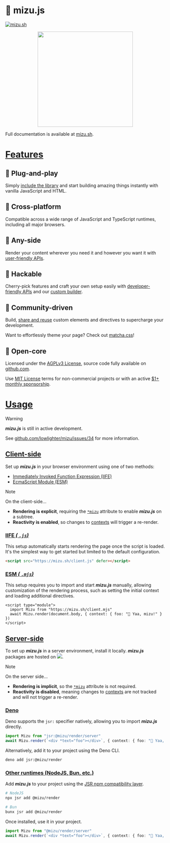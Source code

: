 # 🌊 mizu.js

[![mizu.sh](https://img.shields.io/badge/%F0%9F%8C%8A-mizu.sh-black?labelColor=black)](https://mizu.sh)

<p align="center"><a href="https://mizu.sh"><img src="https://mizu.sh/logo.png" width="300"></a></p>

Full documentation is available at [mizu.sh](https://mizu.sh).

<!-- @mizu/www/html/mizu/features.html -->

# [Features](#features)

## 🍜 Plug-and-play

Simply [include the library](#usage) and start building amazing things instantly with vanilla JavaScript and HTML.

## 🍤 Cross-platform

Compatible across a wide range of JavaScript and TypeScript runtimes, including all major browsers.

## 🍣 Any-side

Render your content wherever you need it and however you want it with [user-friendly APIs](#api-user).

## 🍱 Hackable

Cherry-pick features and craft your own setup easily with [developer-friendly APIs](#api-dev) and our [custom builder](/build).

## 🥡 Community-driven

Build, [share and reuse](/community) custom elements and directives to supercharge your development.

Want to effortlessly theme your page? Check out [matcha.css](https://matcha.mizu.sh)!

## 🍙 Open-core

Licensed under the [AGPLv3 License](https://github.com/lowlighter/mizu/blob/main/LICENSE#L13-L658), source code fully available on [github.com](https://github.com/lowlighter/mizu).

Use [MIT License](https://github.com/lowlighter/mizu/blob/main/LICENSE#L662-L685) terms for non-commercial projects or with an active [$1+ monthly sponsorship](https://github.com/sponsors/lowlighter).

<!-- @mizu/www/html/mizu/features.html -->

<!-- @mizu/www/html/mizu/usage.html -->

# [Usage](#usage)

> [!WARNING]
>
> _**mizu.js**_ is still in active development.
>
> See [github.com/lowlighter/mizu/issues/34](https://github.com/lowlighter/mizu/issues/34) for more information.

## [Client-side](#usage-client)

Set up _**mizu.js**_ in your browser environment using one of two methods:

- [Immediately Invoked Function Expression (IIFE)](https://developer.mozilla.org/docs/Glossary/IIFE)
- [EcmaScript Module (ESM)](https://developer.mozilla.org/docs/Web/JavaScript/Guide/Modules)

> [!NOTE]
>
> On the client-side...
>
> - **Rendering is explicit**, requiring the [`*mizu`](#mizu) attribute to enable _**mizu.js**_ on a subtree.
> - **Reactivity is enabled**, so changes to [contexts](#concept-context) will trigger a re-render.

### [IIFE _( `.js`)_](#usage-client-iife)

This setup automatically starts rendering the page once the script is loaded. It's the simplest way to get started but limited to the default configuration.

```html
<script src="https://mizu.sh/client.js" defer></script>
```

### [ESM _( `.mjs`)_](#usage-client-esm)

This setup requires you to import and start _**mizu.js**_ manually, allowing customization of the rendering process, such as setting the initial context and loading additional directives.

```
<script type="module">
  import Mizu from "https://mizu.sh/client.mjs"
  await Mizu.render(document.body, { context: { foo: "🌊 Yaa, mizu!" } })
</script>
```

## [Server-side](#usage-server)

To set up _**mizu.js**_ in a server environment, install it locally. _**mizu.js**_ packages are hosted on [![](https://jsr.io/badges/@mizu)](https://jsr.io/@mizu).

> [!NOTE]
>
> On the server side...
>
> - **Rendering is implicit**, so the [`*mizu`](#mizu) attribute is not required.
> - **Reactivity is disabled**, meaning changes to [contexts](#concept-context) are not tracked and will not trigger a re-render.

### [Deno](#usage-server-deno)

Deno supports the `jsr:` specifier natively, allowing you to import _**mizu.js**_ directly.

```ts
import Mizu from "jsr:@mizu/render/server"
await Mizu.render(`<div *text="foo"></div>`, { context: { foo: "🌊 Yaa, mizu!" } })
```

Alternatively, add it to your project using the Deno CLI.

```bash
deno add jsr:@mizu/render
```

### [Other runtimes (NodeJS, Bun, etc.)](#usage-server-others-runtimes)

Add _**mizu.js**_ to your project using the [JSR npm compatibility layer](https://jsr.io/docs/npm-compatibility).

```bash
# NodeJS
npx jsr add @mizu/render
```

```bash
# Bun
bunx jsr add @mizu/render
```

Once installed, use it in your project.

```ts
import Mizu from "@mizu/render/server"
await Mizu.render(`<div *text="foo"></div>`, { context: { foo: "🌊 Yaa, mizu!" } })
```

<!-- @mizu/www/html/mizu/usage.html -->

